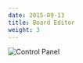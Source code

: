 ```yaml
---
date: 2015-09-13
title: Board Editor
weight: 3
---
```


![Control Panel](/img/boardeditor_preview.png)

